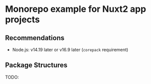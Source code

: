 # Monorepo example for Nuxt2 app projects

## Recommendations
- Node.js: v14.19 later or v16.9 later (`corepack` requirement)

## Package Structures

TODO: